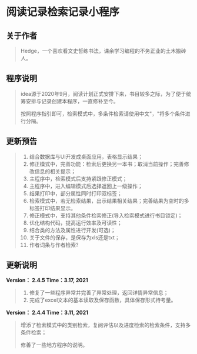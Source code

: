 # 	阅读记录检索记录小程序



## 关于作者

> Hedge，一个喜欢看文史哲练书法，课余学习编程的不务正业的土木搬砖人。



## 程序说明

> idea源于2020年9月，阅读计划正式安排下来，书目较多之际，为了便于统筹安排与记录创建本程序，一直修补至今。
>
> 按照程序指引即可，检索模式中，多条件检索请使用中文"，"将多个条件进行分隔。



## 更新预告

> 1. 结合数据库与UI开发成桌面应用，表格显示结果；
> 2. 修正模式中，完善功能：检索后更换另一本书；取消当前操作；完善修改信息的相关提示；
> 3. 主程序中，检索模式后支持紧跟修正模式；
> 4. 主程序中，进入编辑模式后选择返回上一级操作；
> 5. 结果打印中，部分属性同时打印双标签；
> 6. 检索模式中，若无检索结果，出示结果相关结果；完善结果为空时的多标签打印结果显示。
> 7. 修正模式中，支持其他条件检索修正(导入检索模式进行书目锁定)；
> 8. 优化结构代码，提高运行效率及可读性；
> 9. 结合类的方法及属性进行开发(可选)；
> 10. 关于文件的保存，是保存为xls还是txt；
> 11. 作者词条与作者检索?
>



## 更新说明

**Version： 2.4.5	Time：3.17, 2021**

> 1. 修复了一些程序异常并完善了异常处理，返回详情异常信息；
> 2. 完成了excel文本的基本读取及保存函数，具体保存形式待考量。
>



**Version： 2.4.4	Time：3.11, 2021**

> 增添了检索模式中的类别检索，复阅评估以及进度检索的检索条件，支持多条件检索；
>
> 修善了一些地方程序的说明。

